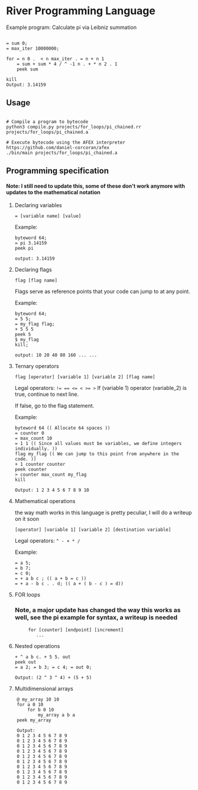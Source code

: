 # River Programming Language



Example program: Calculate pi via Leibniz  summation
```

= sum 0;
= max_iter 10000000;

for = n 0 .  < n max_iter . = n + n 1
	= sum + sum * 4 / ^ -1 n . + * n 2 . 1
	peek sum

kill
Output: 3.14159
```

## Usage
```shell

# Compile a program to bytecode
python3 compile.py projects/for_loops/pi_chained.rr projects/for_loops/pi_chained.a

# Execute bytecode using the AFEX interpreter https://github.com/daniel-corcoran/afex
./bin/main projects/for_loops/pi_chained.a
```


## Programming specification
#### Note: I still need to update this, some of these don't work anymore with updates to the mathematical notation

1. Declaring variables

    `= [variable name] [value]`
    
    Example:
    ```
   byteword 64;
   = pi 3.14159
   peek pi
   
   output: 3.14159
   ```
2. Declaring flags
    
    `flag [flag name]`
    
    Flags serve as reference points that your code can jump to at any point.
    
    Example: 
    ```
    byteword 64;
    = 5 5;
    = my_flag flag;
    + 5 5 5
    peek 5 
    $ my_flag
    kill;
   
    output: 10 20 40 80 160 ... ...
    ```
    
3. Ternary operators
    
    `flag [operator] [variable 1] [variable 2] [flag name]`
    
    Legal operators: `!= == <= < >= >`
    If (variable 1) operator (variable_2) is true, continue to next line.
    
    If false, go to the flag statement.
    
    Example:
    ```
   byteword 64 (( Allocate 64 spaces ))
   = counter 0
   = max_count 10
   = 1 1 (( Since all values must be variables, we define integers individually. ))
   flag my_flag (( We can jump to this point from anywhere in the code. ))
   + 1 counter counter
   peek counter
   > counter max_count my_flag
   kill
   
   Output: 1 2 3 4 5 6 7 8 9 10
   
    ```
4. Mathematical operations
    
   the way math works in this language is pretty peculiar, I will do a writeup on it soon

    `[operator] [variable 1] [variable 2] [destination variable]`
    
    Legal operators: `^ - + * / `
    
    Example:
    ```
   = a 5;
   = b 7;
   = c 0;
   = + a b c ; (( a + b = c ))
   = + a - b c . . d; (( a + ( b - c ) = d))
    ```
5. FOR loops
   ### Note, a major update has changed the way this works as well, see the pi example for syntax, a writeup is needed  
   ```
        for [counter] [endpoint] [increment]
           ...   
    ```                
   
6. Nested operations
    ```
    + ^ a b c. + 5 5. out
   peek out
   = a 2; = b 3; = c 4; = out 0;
   
   Output: (2 ^ 3 ^ 4) + (5 + 5)
    ```          
7. Multidimensional arrays
``` 
    @ my_array 10 10
    for a 0 10
        for b 0 10
            my_array a b a
    peek my_array
    
    Output:
    0 1 2 3 4 5 6 7 8 9
    0 1 2 3 4 5 6 7 8 9
    0 1 2 3 4 5 6 7 8 9
    0 1 2 3 4 5 6 7 8 9
    0 1 2 3 4 5 6 7 8 9
    0 1 2 3 4 5 6 7 8 9
    0 1 2 3 4 5 6 7 8 9
    0 1 2 3 4 5 6 7 8 9
    0 1 2 3 4 5 6 7 8 9
    0 1 2 3 4 5 6 7 8 9
```                                                                                      